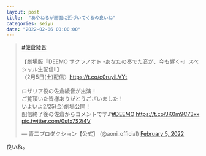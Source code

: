 ```yaml
---
layout: post
title:  "あやねるが画面に近づいてくるの良いね"
categories: seiyu
date: "2022-02-06 00:00:00"
---
```


<blockquote class="twitter-tweet tw-align-center"><p lang="ja" dir="ltr"><a href="https://twitter.com/hashtag/%E4%BD%90%E5%80%89%E7%B6%BE%E9%9F%B3?src=hash&amp;ref_src=twsrc%5Etfw">#佐倉綾音</a><br><br>【劇場版『DEEMO サクラノオト -あなたの奏でた音が、今も響く-』スペシャル生配信Ⅱ】<br>〈2月5日(土)配信〉<a href="https://t.co/c0ruyiLVYt">https://t.co/c0ruyiLVYt</a><br><br>ロザリア役の佐倉綾音が出演！<br>ご覧頂いた皆様ありがとうございました！<br>いよいよ2/25(金)劇場公開！<br>配信終了後の佐倉からコメントです♪<a href="https://twitter.com/hashtag/DEEMO?src=hash&amp;ref_src=twsrc%5Etfw">#DEEMO</a> <a href="https://t.co/JK0m9C73xx">https://t.co/JK0m9C73xx</a> <a href="https://t.co/0sfx7S2i4V">pic.twitter.com/0sfx7S2i4V</a></p>&mdash; 青二プロダクション【公式】 (@aoni_official) <a href="https://twitter.com/aoni_official/status/1489923190906552323?ref_src=twsrc%5Etfw">February 5, 2022</a></blockquote> <script async src="https://platform.twitter.com/widgets.js" charset="utf-8"></script>

良いね。
